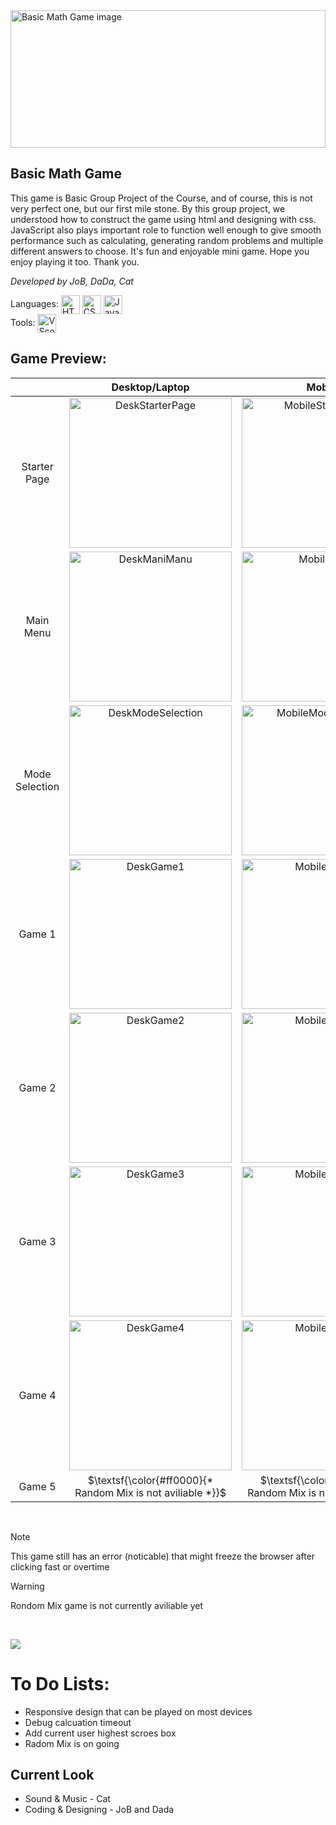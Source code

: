 <img width="100%" height="220" object="cover" alt="Basic Math Game image" src="https://github.com/user-attachments/assets/d49bfb6c-f519-41d7-a906-b800af934fe8">

<p/>

## Basic Math Game

<p>
This game is Basic Group Project of the Course, and of course, this is not very perfect one, but our first mile stone. By this group project, we understood how to construct the game using html and designing with css. JavaScript also plays important role to function well enough to give smooth performance such as calculating, generating random problems and multiple different answers to choose. It's fun and enjoyable mini game. Hope you enjoy playing it too. Thank you.
</p>

*Developed by JoB, DaDa, Cat*

<p/>

Languages: <a href="#" title="HTML5"><img alt="HTML5" src="https://skillicons.dev/icons?i=html" height="30" align="center"/></a> <a href="#" title="CSS"><img alt="CSS" src="https://skillicons.dev/icons?i=css" height="30" align="center"/></a> <a href="#" title="JavaScript"><img alt="JavaScript" src="https://skillicons.dev/icons?i=js" height="30" align="center"/></a> 
<br>
Tools: <a href="#" title="VScode"><img alt="VScode" src="https://skillicons.dev/icons?i=vscode" height="30" align="center"/></a>

<p/>

## Game Preview:

| | Desktop/Laptop | Mobile |
|:--:|:--:|:--:|
| Starter Page | <img src="https://github.com/user-attachments/assets/fcfe2d56-a72f-4a4a-9098-eb14e5857751"  alt="DeskStarterPage" width = 260px height = 240px > | <img src="https://github.com/user-attachments/assets/d0060913-6e80-4cb7-b7eb-ae8272bea320"  alt="MobileStarterPage" width = 260px height = 240px > |
| Main Menu | <img src="https://github.com/user-attachments/assets/18eb153c-5277-408b-a112-27353a0cc897" alt="DeskManiManu" width = 260px height = 240px> | <img src="https://github.com/user-attachments/assets/dac7140b-252e-4ede-89da-3ff7793a1b44" alt="MobileMenu" width = 260px height = 240px> |
| Mode Selection | <img src="https://github.com/user-attachments/assets/fe417969-fbac-4304-ac8a-5dd14c3ee60c" alt="DeskModeSelection" width = 260px height = 240px> | <img src="https://github.com/user-attachments/assets/c2efcaf2-d1b6-4a57-a226-7386d703ba95" alt="MobileModeSelection" width = 260px height = 240px> |
| Game 1 | <img src="https://github.com/user-attachments/assets/a067564d-11b4-4a9c-994c-e1b1ee1eac2b" alt="DeskGame1" width = 260px height = 240px> | <img src="https://github.com/user-attachments/assets/333c9863-6ca7-4b56-9d4f-9665a2919582" alt="MobileGame1" width = 260px height = 240px> |
| Game 2 | <img src="https://github.com/user-attachments/assets/f825a2b0-e03c-4611-b44f-0e646695e549" alt="DeskGame2" width = 260px height = 240px> | <img src="https://github.com/user-attachments/assets/9342c224-ca08-4dfd-9eac-05f79ee13f7e" alt="MobileGame2" width = 260px height = 240px> |
| Game 3 | <img src="https://github.com/user-attachments/assets/05fd0801-24c1-415f-938d-f579e59f1adc" alt="DeskGame3" width = 260px height = 240px> | <img src="https://github.com/user-attachments/assets/3c2ecad7-061f-465c-83f0-b96be00cb991" alt="MobileGame3" width = 260px height = 240px> |
| Game 4 | <img src="https://github.com/user-attachments/assets/c348c8c4-5f43-4cdf-b5c8-c9af4a543f7a" alt="DeskGame4" width = 260px height = 240px> | <img src="https://github.com/user-attachments/assets/8961f913-3fab-4400-b5c2-6c8e9c87c16b" alt="MobileGame4" width = 260px height = 240px> |
| Game 5 | $\textsf{\color{#ff0000}{* Random Mix is not aviliable *}}$ | $\textsf{\color{#ff0000}{* Random Mix is not aviliable *}}$ |

<br>


> [!NOTE]
> This game still has an error (noticable) that might freeze the browser after clicking fast or overtime

> [!Warning]
> Rondom Mix game is not currently aviliable yet

<br>

[![](https://img.shields.io/badge/Play_Basic_Math_Game-%63E4405F.svg?style=for-the-badge&logo=Play&logoColor=white)](https://john-da.github.io/Basic-Math/)

<p/>

# To Do Lists:
- Responsive design that can be played on most devices
- Debug calcuation timeout
- Add current user highest scroes box
- Radom Mix is on going

<p/>

## Current Look
- Sound & Music - Cat
- Coding & Designing - JoB and Dada

[](https://github.com/user-attachments/assets/bcf064b5-1a68-4dd6-bfe6-76a8b9826640)

